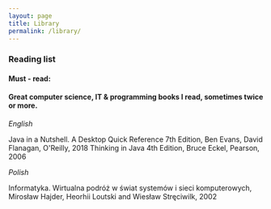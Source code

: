 ```yaml
---
layout: page
title: Library
permalink: /library/
---
```


### Reading list

#### Must - read: 
#### Great computer science, IT & programming books I read, sometimes twice or more.

*English*

Java in a Nutshell. A Desktop Quick Reference 7th Edition, Ben Evans, David Flanagan, O'Reilly, 2018
Thinking in Java 4th Edition, Bruce Eckel, Pearson, 2006

*Polish*

Informatyka. Wirtualna podróż w świat systemów i sieci komputerowych, Mirosław Hajder, Heorhii Loutski and Wiesław Stręciwilk, 2002